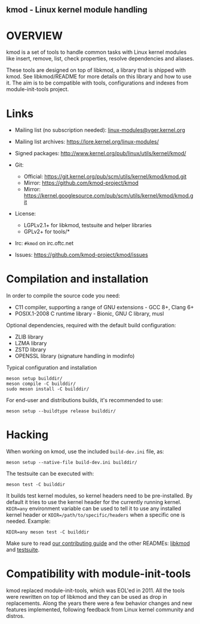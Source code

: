 ## kmod - Linux kernel module handling

OVERVIEW
========

kmod is a set of tools to handle common tasks with Linux kernel modules like
insert, remove, list, check properties, resolve dependencies and aliases.

These tools are designed on top of libkmod, a library that is shipped with
kmod. See libkmod/README for more details on this library and how to use it.
The aim is to be compatible with tools, configurations and indexes from
module-init-tools project.


Links
=====
- Mailing list (no subscription needed): <linux-modules@vger.kernel.org>
- Mailing list archives: <https://lore.kernel.org/linux-modules/>

- Signed packages: <http://www.kernel.org/pub/linux/utils/kernel/kmod/>

- Git:
    - Official: <https://git.kernel.org/pub/scm/utils/kernel/kmod/kmod.git>
    - Mirror: <https://github.com/kmod-project/kmod>
    - Mirror: <https://kernel.googlesource.com/pub/scm/utils/kernel/kmod/kmod.git>

- License:
    - LGPLv2.1+ for libkmod, testsuite and helper libraries
    - GPLv2+ for tools/*

- Irc: `#kmod` on irc.oftc.net

- Issues: <https://github.com/kmod-project/kmod/issues>


Compilation and installation
============================

In order to compile the source code you need:

- C11 compiler, supporting a range of GNU extensions - GCC 8+, Clang 6+
- POSIX.1-2008 C runtime library - Bionic, GNU C library, musl

Optional dependencies, required with the default build configuration:

- ZLIB library
- LZMA library
- ZSTD library
- OPENSSL library (signature handling in modinfo)

Typical configuration and installation

    meson setup builddir/
    meson compile -C builddir/
    sudo meson install -C builddir/

For end-user and distributions builds, it's recommended to use:

    meson setup --buildtype release builddir/

Hacking
=======

When working on kmod, use the included `build-dev.ini` file, as:

    meson setup --native-file build-dev.ini builddir/

The testsuite can be executed with:

    meson test -C builddir

It builds test kernel modules, so kernel headers need to be pre-installed. By
default it tries to use the kernel header for the currently running kernel.
`KDIR=any` environment variable can be used to tell it to use any installed
kernel header or `KDIR=/path/to/specific/headers` when a specific one is
needed. Example:

    KDIR=any meson test -C builddir

Make sure to read [our contributing guide](CONTRIBUTING.md) and the other
READMEs: [libkmod](libkmod/README) and [testsuite](testsuite/README).

Compatibility with module-init-tools
====================================

kmod replaced module-init-tools, which was EOL'ed in 2011. All the tools were
rewritten on top of libkmod and they can be used as drop in replacements.
Along the years there were a few behavior changes and new features implemented,
following feedback from Linux kernel community and distros.
